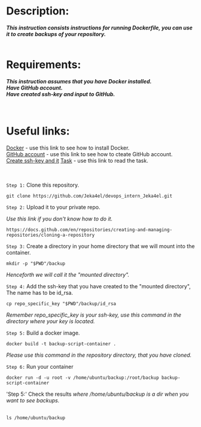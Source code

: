 # Description:
***This instruction consists instructions for running Dockerfile, you can use it to create backups of your repository.*** <br>  <br>

# Requirements:
***This instruction assumes that you have Docker installed. <br>
   Have GitHub account. <br>
   Have created ssh-key and input to GitHub.<br><br><br>***

# Useful links:

[Docker](https://github.com/Jeka4el/DevOps-Task0/)  - use this link to see how to install Docker. <br>
[GitHub account](https://docs.github.com/en/get-started/onboarding/getting-started-with-your-github-account) - use this link to see how to cteate GitHub account. <br>
[Create ssh-key and it](https://docs.github.com/en/authentication/connecting-to-github-with-ssh/generating-a-new-ssh-key-and-adding-it-to-the-ssh-agent)
[Task](https://absorbed-parrot-e34.notion.site/Task-1-DevOps-1-0-a7520340104248bea0e867b5e3ddfdfa) - use this link to read the task. <br><br><br>


`Step 1:` Clone this repository.

```
git clone https://github.com/Jeka4el/devops_intern_Jeka4el.git 

```


`Step 2:` Upload it to your private repo.

*Use this link if you don't know how to do it.*
```
https://docs.github.com/en/repositories/creating-and-managing-repositories/cloning-a-repository 
```


`Step 3:` Create a directory in your home directory that we will mount into the container.

```
mkdir -p "$PWD"/backup
```
*Henceforth we will call it the "mounted directory".*


`Step 4:` Add the ssh-key that you have created to the "mounted directory", The name has to be id_rsa.
```
cp repo_specific_key "$PWD"/backup/id_rsa
```
*Remember repo_specific_key is your ssh-key, use this command in the directory where your key is located.*



`Step 5:` Build a docker image.
```
docker build -t backup-script-container .
```
*Please use this command in the repository directory, that you have cloned.*



`Step 6:` Run your container
```
docker run -d -u root -v /home/ubuntu/backup:/root/backup backup-script-container
```


'Step 5:' Check the results
*where /home/ubuntu/backup is a dir when you want to see backups.* <br><br>

```
ls /home/ubuntu/backup
